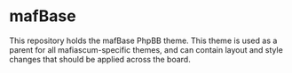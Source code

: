 # mafBase
This repository holds the mafBase PhpBB theme. This theme is used as a parent for all mafiascum-specific themes, and can contain layout and style changes that should be applied across the board.
